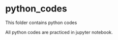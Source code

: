 # python_codes

This folder contains python codes

All python codes are practiced in jupyter notebook.
